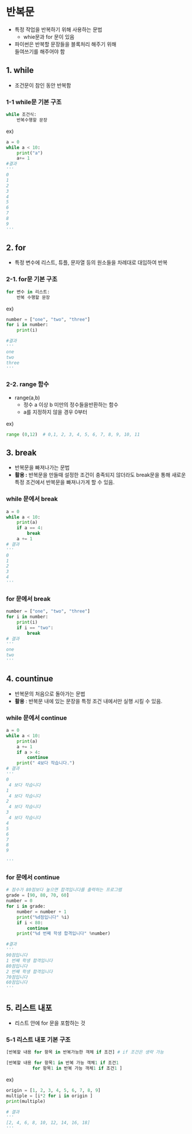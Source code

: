 # 반복문

- 특정 작업을 반복하기 위해 사용하는 문법
  - whie문과 for 문이 있음
- 파이썬은 반복할 문장들을 블록처리 해주기 위해  
  들여쓰기를 해주어야 함

## 1. while

- 조건문이 참인 동안 반복함

### 1-1 while문 기본 구조

```python
while 조건식:
    반복수행할 문장
```

ex)

```python
a = 0
while a < 10:
    print("a")
    a+= 1
#결과
'''
0
1
2
3
4
5
6
7
8
9
'''

```

## 2. for

- 특정 변수에 리스트, 튜플, 문자열 등의 원소들을 차례대로 대입하여 반복

### 2-1. for문 기본 구조

```python
for 변수 in 리스트:
    반복 수행할 문장
```

ex)

```python
number = ["one", "two", "three"]
for i in number:
    print(i)

#결과
'''
one
two
three
'''
```

### 2-2. range 함수

- range(a,b)
  - 정수 a 이상 b 미만의 정수들을반환하는 함수
  - a를 지정하지 않을 경우 0부터

ex)

```python
range (0,12)  # 0,1, 2, 3, 4, 5, 6, 7, 8, 9, 10, 11
```

## 3. break

- 반복문을 빠져나가는 문법
- **활용 :** 반복문을 만들때 설정한 조건이 충족되지 않더라도 break문을 통해 새로운 특정 조건에서 반복문을 빠져나가게 할 수 있음.

### while 문에서 break

```python
a = 0
while a < 10:
    print(a)
    if a == 4:
        break
    a += 1
# 결과
'''
0
1
2
3
4
'''
```

### for 문에서 break

```python
number = ["one", "two", "three"]
for i in number:
    print(i)
    if i == "two":
        break
# 결과
'''
one
two
'''
```

## 4. countinue

- 반복문의 처음으로 돌아가는 문법
- **활용** : 반복문 내에 있는 문장을 특정 조건 내에서만 실행 시킬 수 있음.

### while 문에서 continue

```python
a = 0
while a < 10:
    print(a)
    a += 1
    if a > 4:
        continue
    print(" 4보다 작습니다.")
# 결과
'''
0
 4 보다 작습니다
1
 4 보다 작습니다
2
 4 보다 작습니다
3
 4 보다 작습니다
4
5
6
7
8
9

'''
```

### for 문에서 continue

```python
# 점수가 80점보다 높으면 합격입니다를 출력하는 프로그램
grade = [90, 80, 70, 60]
number = 0
for i in grade:
    number = number + 1
    print("%d점입니다" %i)
    if i < 80:
        continue
    print("%d 번째 학생 합격입니다" %number)

#결과
'''
90점입니다
1 번째 학생 합격입니다
80점입니다
2 번째 학생 합격입니다
70점입니다
60점입니다
'''

```

## 5. 리스트 내포

- 리스트 안에 for 문을 포함하는 것

### 5-1 리스트 내포 기본 구조

```python
[반복할 내용 for 항목 in 반복가능한 객체 if 조건] # if 조건은 생략 가능

[반복할 내용 for 항목1 in 반복 가능 객체1 if 조건1
          for 항목1 in 반복 가능 객체1 if 조건1 ]
```

ex)

```python
origin = [1, 2, 3, 4, 5, 6, 7, 8, 9]
multiple = [i*2 for i in origin ]
print(multiple)

# 결과
'''
[2, 4, 6, 8, 10, 12, 14, 16, 18]
'''
```
